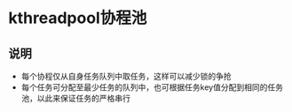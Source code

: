 # kthreadpool协程池
## 说明
* 每个协程仅从自身任务队列中取任务，这样可以减少锁的争抢
* 每个任务可分配至最少任务的队列中，也可根据任务key值分配到相同的任务池，以此来保证任务的严格串行

